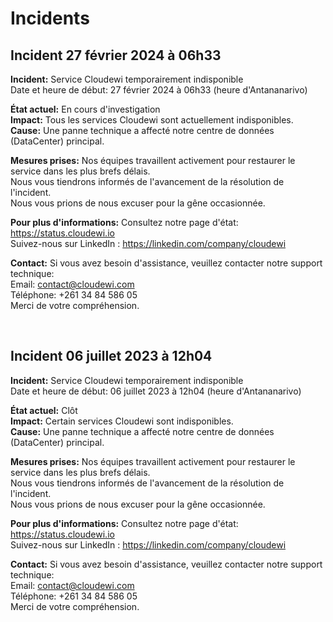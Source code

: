 # Incidents

## Incident 27 février 2024 à 06h33

**Incident:** Service Cloudewi temporairement indisponible<br/>
Date et heure de début: 27 février 2024 à 06h33 (heure d'Antananarivo)<br/>

**État actuel:** En cours d'investigation<br/>
**Impact:** Tous les services Cloudewi sont actuellement indisponibles.<br/>
**Cause:** Une panne technique a affecté notre centre de données (DataCenter) principal.<br/>

**Mesures prises:**
Nos équipes travaillent activement pour restaurer le service dans les plus brefs délais.<br/>
Nous vous tiendrons informés de l'avancement de la résolution de l'incident.<br/>
Nous vous prions de nous excuser pour la gêne occasionnée.<br/>

**Pour plus d'informations:**
Consultez notre page d'état: https://status.cloudewi.io<br/>
Suivez-nous sur LinkedIn : https://linkedin.com/company/cloudewi<br/>

**Contact:**
Si vous avez besoin d'assistance, veuillez contacter notre support technique:<br/>
Email: contact@cloudewi.com<br/>
Téléphone: +261 34 84 586 05<br/>
Merci de votre compréhension.<br/>

<br/>

## Incident 06 juillet 2023 à 12h04

**Incident:** Service Cloudewi temporairement indisponible<br/>
Date et heure de début: 06 juillet 2023 à 12h04 (heure d'Antananarivo)<br/>

**État actuel:** Clôt<br/>
**Impact:** Certain services Cloudewi sont indisponibles.<br/>
**Cause:** Une panne technique a affecté notre centre de données (DataCenter) principal.<br/>

**Mesures prises:**
Nos équipes travaillent activement pour restaurer le service dans les plus brefs délais.<br/>
Nous vous tiendrons informés de l'avancement de la résolution de l'incident.<br/>
Nous vous prions de nous excuser pour la gêne occasionnée.<br/>

**Pour plus d'informations:**
Consultez notre page d'état: https://status.cloudewi.io<br/>
Suivez-nous sur LinkedIn : https://linkedin.com/company/cloudewi<br/>

**Contact:**
Si vous avez besoin d'assistance, veuillez contacter notre support technique:<br/>
Email: contact@cloudewi.com<br/>
Téléphone: +261 34 84 586 05<br/>
Merci de votre compréhension.<br/>
